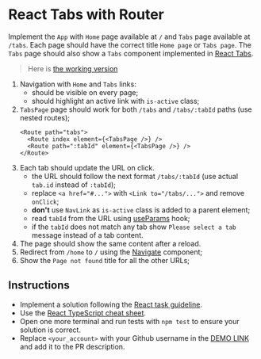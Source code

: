 # React Tabs with Router

Implement the `App` with `Home` page available at `/` and `Tabs` page available
at `/tabs`. Each page should have the correct title `Home page` or `Tabs page`.
The `Tabs` page should also show a `Tabs` component implemented in [React Tabs](https://github.com/mate-academy/react_tabs#react-tabs).

> Here is [the working version](https://mate-academy.github.io/react_tabs-with-router)

1. Navigation with `Home` and `Tabs` links:
   - should be visible on every page;
   - should highlight an active link with `is-active` class;
1. `TabsPage` page should work for both `/tabs` and `/tabs/:tabId` paths (use nested routes);
   ```tsx
   <Route path="tabs">
     <Route index element={<TabsPage />} />
     <Route path=":tabId" element={<TabsPage />} />
   </Route>
   ```
1. Each tab should update the URL on click.
   - the URL should follow the next format `/tabs/:tabId` (use actual `tab.id` instead of `:tabId`);
   - replace `<a href="#...">` with `<Link to="/tabs/...">` and remove `onClick`;
   - **don't** use `NavLink` as `is-active` class is added to a parent element;
   - read `tabId` from the URL using [useParams](https://reactrouter.com/docs/en/v6/hooks/use-params) hook;
   - if the `tabId` does not match any tab show `Please select a tab` message instead of a tab content.
1. The page should show the same content after a reload.
1. Redirect from `/home` to `/` using the [Navigate](https://reactrouter.com/docs/en/v6/components/navigate) component;
1. Show the `Page not found` title for all the other URLs;

## Instructions

- Implement a solution following the [React task guideline](https://github.com/mate-academy/react_task-guideline#react-tasks-guideline).
- Use the [React TypeScript cheat sheet](https://mate-academy.github.io/fe-program/js/extra/react-typescript).
- Open one more terminal and run tests with `npm test` to ensure your solution is correct.
- Replace `<your_account>` with your Github username in the [DEMO LINK](https://Iksich.github.io/react_tabs-with-router/) and add it to the PR description.
